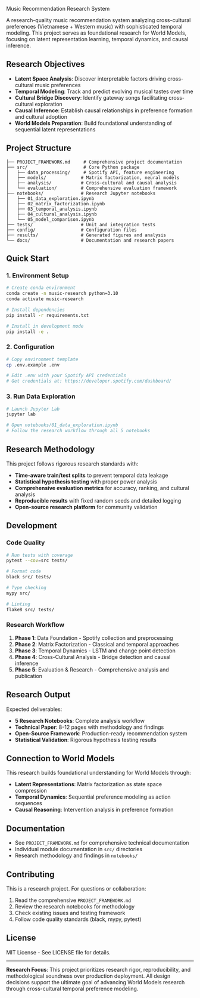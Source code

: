 Music Recommendation Research System

A research-quality music recommendation system analyzing cross-cultural preferences (Vietnamese + Western music) with sophisticated temporal modeling. This project serves as foundational research for World Models, focusing on latent representation learning, temporal dynamics, and causal inference.

## Research Objectives

- **Latent Space Analysis**: Discover interpretable factors driving cross-cultural music preferences
- **Temporal Modeling**: Track and predict evolving musical tastes over time  
- **Cultural Bridge Discovery**: Identify gateway songs facilitating cross-cultural exploration
- **Causal Inference**: Establish causal relationships in preference formation and cultural adoption
- **World Models Preparation**: Build foundational understanding of sequential latent representations

## Project Structure

```
├── PROJECT_FRAMEWORK.md     # Comprehensive project documentation
├── src/                     # Core Python package
│   ├── data_processing/     # Spotify API, feature engineering
│   ├── models/             # Matrix factorization, neural models
│   ├── analysis/           # Cross-cultural and causal analysis
│   └── evaluation/         # Comprehensive evaluation framework
├── notebooks/              # Research Jupyter notebooks
│   ├── 01_data_exploration.ipynb
│   ├── 02_matrix_factorization.ipynb
│   ├── 03_temporal_analysis.ipynb
│   ├── 04_cultural_analysis.ipynb
│   └── 05_model_comparison.ipynb
├── tests/                  # Unit and integration tests
├── config/                 # Configuration files
├── results/                # Generated figures and analysis
└── docs/                   # Documentation and research papers
```

## Quick Start

### 1. Environment Setup
```bash
# Create conda environment
conda create -n music-research python=3.10
conda activate music-research

# Install dependencies
pip install -r requirements.txt

# Install in development mode
pip install -e .
```

### 2. Configuration
```bash
# Copy environment template
cp .env.example .env

# Edit .env with your Spotify API credentials
# Get credentials at: https://developer.spotify.com/dashboard/
```

### 3. Run Data Exploration
```bash
# Launch Jupyter Lab
jupyter lab

# Open notebooks/01_data_exploration.ipynb
# Follow the research workflow through all 5 notebooks
```

## Research Methodology

This project follows rigorous research standards with:

- **Time-aware train/test splits** to prevent temporal data leakage
- **Statistical hypothesis testing** with proper power analysis
- **Comprehensive evaluation metrics** for accuracy, ranking, and cultural analysis
- **Reproducible results** with fixed random seeds and detailed logging
- **Open-source research platform** for community validation

## Development

### Code Quality
```bash
# Run tests with coverage
pytest --cov=src tests/

# Format code
black src/ tests/

# Type checking
mypy src/

# Linting
flake8 src/ tests/
```

### Research Workflow
1. **Phase 1**: Data Foundation - Spotify collection and preprocessing
2. **Phase 2**: Matrix Factorization - Classical and temporal approaches  
3. **Phase 3**: Temporal Dynamics - LSTM and change point detection
4. **Phase 4**: Cross-Cultural Analysis - Bridge detection and causal inference
5. **Phase 5**: Evaluation & Research - Comprehensive analysis and publication

## Research Output

Expected deliverables:
- **5 Research Notebooks**: Complete analysis workflow
- **Technical Paper**: 8-12 pages with methodology and findings  
- **Open-Source Framework**: Production-ready recommendation system
- **Statistical Validation**: Rigorous hypothesis testing results

## Connection to World Models

This research builds foundational understanding for World Models through:
- **Latent Representations**: Matrix factorization as state space compression
- **Temporal Dynamics**: Sequential preference modeling as action sequences
- **Causal Reasoning**: Intervention analysis in preference formation

## Documentation

- See `PROJECT_FRAMEWORK.md` for comprehensive technical documentation
- Individual module documentation in `src/` directories
- Research methodology and findings in `notebooks/`

## Contributing

This is a research project. For questions or collaboration:
1. Read the comprehensive `PROJECT_FRAMEWORK.md` 
2. Review the research notebooks for methodology
3. Check existing issues and testing framework
4. Follow code quality standards (black, mypy, pytest)

## License

MIT License - See LICENSE file for details.

---

**Research Focus**: This project prioritizes research rigor, reproducibility, and methodological soundness over production deployment. All design decisions support the ultimate goal of advancing World Models research through cross-cultural temporal preference modeling.

